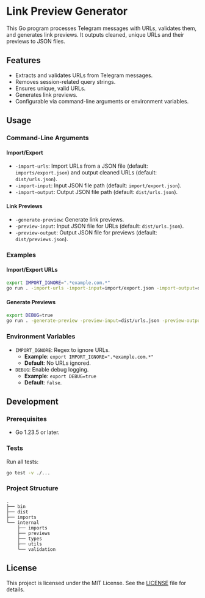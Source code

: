 # Link Preview Generator

This Go program processes Telegram messages with URLs, validates them, and generates link previews. It outputs cleaned, unique URLs and their previews to JSON files.

## Features

- Extracts and validates URLs from Telegram messages.
- Removes session-related query strings.
- Ensures unique, valid URLs.
- Generates link previews.
- Configurable via command-line arguments or environment variables.

## Usage

### Command-Line Arguments

#### Import/Export

- `-import-urls`: Import URLs from a JSON file (default: `imports/export.json`) and output cleaned URLs (default: `dist/urls.json`).
- `-import-input`: Input JSON file path (default: `import/export.json`).
- `-import-output`: Output JSON file path (default: `dist/urls.json`).

#### Link Previews

- `-generate-preview`: Generate link previews.
- `-preview-input`: Input JSON file for URLs (default: `dist/urls.json`).
- `-preview-output`: Output JSON file for previews (default: `dist/previews.json`).

### Examples

#### Import/Export URLs

```bash
export IMPORT_IGNORE=".*example.com.*"
go run . -import-urls -import-input=import/export.json -import-output=dist/urls.json
```

#### Generate Previews

```bash
export DEBUG=true
go run . -generate-preview -preview-input=dist/urls.json -preview-output=dist/previews.json
```

### Environment Variables

- `IMPORT_IGNORE`: Regex to ignore URLs.
  - **Example**: `export IMPORT_IGNORE=".*example.com.*"`
  - **Default**: No URLs ignored.
- `DEBUG`: Enable debug logging.
  - **Example**: `export DEBUG=true`
  - **Default**: `false`.

## Development

### Prerequisites

- Go 1.23.5 or later.

### Tests

Run all tests:

```bash
go test -v ./...
```

### Project Structure

```plain
.
├── bin
├── dist
├── imports
└── internal
    ├── imports
    ├── previews
    ├── types
    ├── utils
    └── validation
```

## License

This project is licensed under the MIT License. See the [LICENSE](LICENSE) file for details.
